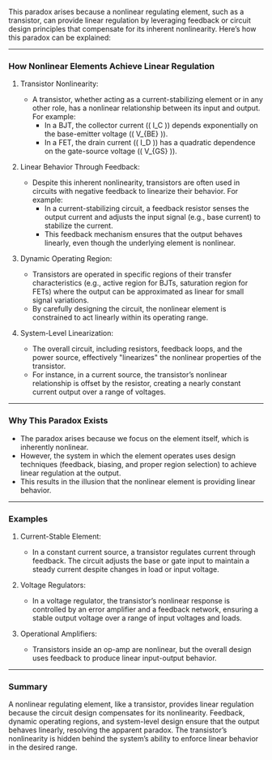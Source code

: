 This paradox arises because a nonlinear regulating element, such as a transistor, can provide linear regulation by leveraging feedback or circuit design principles that compensate for its inherent nonlinearity. Here’s how this paradox can be explained:

---

### How Nonlinear Elements Achieve Linear Regulation

1. Transistor Nonlinearity:
   - A transistor, whether acting as a current-stabilizing element or in any other role, has a nonlinear relationship between its input and output. For example:
     - In a BJT, the collector current (\( I_C \)) depends exponentially on the base-emitter voltage (\( V_{BE} \)).
     - In a FET, the drain current (\( I_D \)) has a quadratic dependence on the gate-source voltage (\( V_{GS} \)).

2. Linear Behavior Through Feedback:
   - Despite this inherent nonlinearity, transistors are often used in circuits with negative feedback to linearize their behavior. For example:
     - In a current-stabilizing circuit, a feedback resistor senses the output current and adjusts the input signal (e.g., base current) to stabilize the current.
     - This feedback mechanism ensures that the output behaves linearly, even though the underlying element is nonlinear.

3. Dynamic Operating Region:
   - Transistors are operated in specific regions of their transfer characteristics (e.g., active region for BJTs, saturation region for FETs) where the output can be approximated as linear for small signal variations.
   - By carefully designing the circuit, the nonlinear element is constrained to act linearly within its operating range.

4. System-Level Linearization:
   - The overall circuit, including resistors, feedback loops, and the power source, effectively "linearizes" the nonlinear properties of the transistor.
   - For instance, in a current source, the transistor’s nonlinear relationship is offset by the resistor, creating a nearly constant current output over a range of voltages.

---

### Why This Paradox Exists
- The paradox arises because we focus on the element itself, which is inherently nonlinear.
- However, the system in which the element operates uses design techniques (feedback, biasing, and proper region selection) to achieve linear regulation at the output.
- This results in the illusion that the nonlinear element is providing linear behavior.

---

### Examples

1. Current-Stable Element:
   - In a constant current source, a transistor regulates current through feedback. The circuit adjusts the base or gate input to maintain a steady current despite changes in load or input voltage.

2. Voltage Regulators:
   - In a voltage regulator, the transistor’s nonlinear response is controlled by an error amplifier and a feedback network, ensuring a stable output voltage over a range of input voltages and loads.

3. Operational Amplifiers:
   - Transistors inside an op-amp are nonlinear, but the overall design uses feedback to produce linear input-output behavior.

---

### Summary
A nonlinear regulating element, like a transistor, provides linear regulation because the circuit design compensates for its nonlinearity. Feedback, dynamic operating regions, and system-level design ensure that the output behaves linearly, resolving the apparent paradox. The transistor’s nonlinearity is hidden behind the system’s ability to enforce linear behavior in the desired range.
